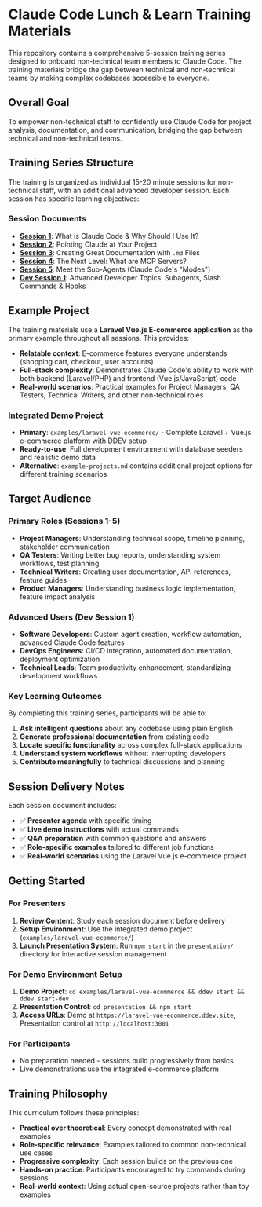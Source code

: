 # Claude Code Lunch & Learn Training Materials

This repository contains a comprehensive 5-session training series designed to onboard non-technical team members to Claude Code. The training materials bridge the gap between technical and non-technical teams by making complex codebases accessible to everyone.

## Overall Goal
To empower non-technical staff to confidently use Claude Code for project analysis, documentation, and communication, bridging the gap between technical and non-technical teams.

## Training Series Structure

The training is organized as individual 15-20 minute sessions for non-technical staff, with an additional advanced developer session. Each session has specific learning objectives:

### Session Documents
- **[Session 1](sessions/session-1.md)**: What is Claude Code & Why Should I Use It?
- **[Session 2](sessions/session-2.md)**: Pointing Claude at Your Project
- **[Session 3](sessions/session-3.md)**: Creating Great Documentation with `.md` Files
- **[Session 4](sessions/session-4.md)**: The Next Level: What are MCP Servers?
- **[Session 5](sessions/session-5.md)**: Meet the Sub-Agents (Claude Code's "Modes")
- **[Dev Session 1](sessions/dev-session-1/)**: Advanced Developer Topics: Subagents, Slash Commands & Hooks

## Example Project
The training materials use a **Laravel Vue.js E-commerce application** as the primary example throughout all sessions. This provides:

- **Relatable context**: E-commerce features everyone understands (shopping cart, checkout, user accounts)
- **Full-stack complexity**: Demonstrates Claude Code's ability to work with both backend (Laravel/PHP) and frontend (Vue.js/JavaScript) code
- **Real-world scenarios**: Practical examples for Project Managers, QA Testers, Technical Writers, and other non-technical roles

### Integrated Demo Project
- **Primary**: `examples/laravel-vue-ecommerce/` - Complete Laravel + Vue.js e-commerce platform with DDEV setup
- **Ready-to-use**: Full development environment with database seeders and realistic demo data
- **Alternative**: `example-projects.md` contains additional project options for different training scenarios

## Target Audience

### Primary Roles (Sessions 1-5)
- **Project Managers**: Understanding technical scope, timeline planning, stakeholder communication
- **QA Testers**: Writing better bug reports, understanding system workflows, test planning
- **Technical Writers**: Creating user documentation, API references, feature guides
- **Product Managers**: Understanding business logic implementation, feature impact analysis

### Advanced Users (Dev Session 1)
- **Software Developers**: Custom agent creation, workflow automation, advanced Claude Code features
- **DevOps Engineers**: CI/CD integration, automated documentation, deployment optimization
- **Technical Leads**: Team productivity enhancement, standardizing development workflows

### Key Learning Outcomes
By completing this training series, participants will be able to:

1. **Ask intelligent questions** about any codebase using plain English
2. **Generate professional documentation** from existing code  
3. **Locate specific functionality** across complex full-stack applications
4. **Understand system workflows** without interrupting developers
5. **Contribute meaningfully** to technical discussions and planning

## Session Delivery Notes

Each session document includes:
- ✅ **Presenter agenda** with specific timing
- ✅ **Live demo instructions** with actual commands
- ✅ **Q&A preparation** with common questions and answers  
- ✅ **Role-specific examples** tailored to different job functions
- ✅ **Real-world scenarios** using the Laravel Vue.js e-commerce project

## Getting Started

### For Presenters
1. **Review Content**: Study each session document before delivery
2. **Setup Environment**: Use the integrated demo project (`examples/laravel-vue-ecommerce/`)
3. **Launch Presentation System**: Run `npm start` in the `presentation/` directory for interactive session management

### For Demo Environment Setup
1. **Demo Project**: `cd examples/laravel-vue-ecommerce && ddev start && ddev start-dev`
2. **Presentation Control**: `cd presentation && npm start`
3. **Access URLs**: Demo at `https://laravel-vue-ecommerce.ddev.site`, Presentation control at `http://localhost:3001`

### For Participants
- No preparation needed - sessions build progressively from basics
- Live demonstrations use the integrated e-commerce platform

## Training Philosophy

This curriculum follows these principles:
- **Practical over theoretical**: Every concept demonstrated with real examples
- **Role-specific relevance**: Examples tailored to common non-technical use cases  
- **Progressive complexity**: Each session builds on the previous one
- **Hands-on practice**: Participants encouraged to try commands during sessions
- **Real-world context**: Using actual open-source projects rather than toy examples
